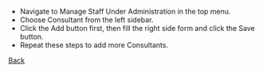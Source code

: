 * Navigate to Manage Staff Under Administration in the top menu.
* Choose Consultant from the left sidebar.
* Click the Add button first, then fill the right side form and click the Save button.
* Repeat these steps to add more Consultants.

[Back](https://github.com/hmislk/hmis/wiki/Manage-Staff)